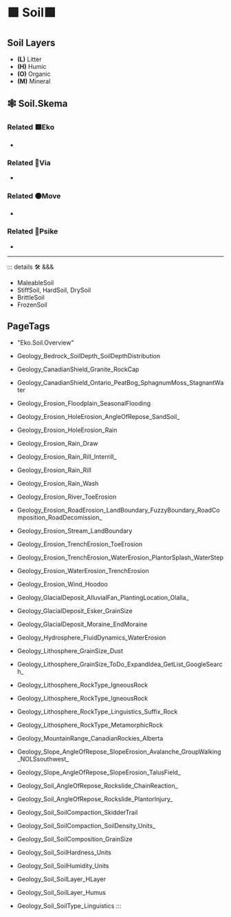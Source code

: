 # 🟩  <eko>Soil</eko>🟩

## Soil Layers

- **(L)** Litter
- **(H)** Humic
- **(O)** Organic
- **(M)** Mineral

## 🕸 Soil.Skema

### Related 🟩<eko>Eko</eko>

-

### Related 🔻<via>Via</via>

-

### Related 🟠<move>Move</move>

-

### Related 💜<psike>Psike</psike>

-

---

<!-- =================================================== -->
<!-- =================================================== -->
<!-- =================================================== -->
<!-- =================================================== -->
<!-- =================================================== -->
::: details 🛠 <dev>&&&</dev>

- MaleableSoil
- StiffSoil, HardSoil, DrySoil
- BrittleSoil
- FrozenSoil

<h2>PageTags</h2>

- "Eko.Soil.Overview"

- Geology_Bedrock_SoilDepth_SoilDepthDistribution

- Geology_CanadianShield_Granite_RockCap
- Geology_CanadianShield_Ontario_PeatBog_SphagnumMoss_StagnantWater
- Geology_Erosion_Floodplain_SeasonalFlooding
- Geology_Erosion_HoleErosion_AngleOfRepose_SandSoil_
- Geology_Erosion_HoleErosion_Rain
- Geology_Erosion_Rain_Draw
- Geology_Erosion_Rain_Rill_Interrill_
- Geology_Erosion_Rain_Rill
- Geology_Erosion_Rain_Wash
- Geology_Erosion_River_ToeErosion
- Geology_Erosion_RoadErosion_LandBoundary_FuzzyBoundary_RoadComposition_RoadDecomission_
- Geology_Erosion_Stream_LandBoundary
- Geology_Erosion_TrenchErosion_ToeErosion
- Geology_Erosion_TrenchErosion_WaterErosion_PlantorSplash_WaterStep
- Geology_Erosion_WaterErosion_TrenchErosion
- Geology_Erosion_Wind_Hoodoo
- Geology_GlacialDeposit_AlluvialFan_PlantingLocation_Olalla_
- Geology_GlacialDeposit_Esker_GrainSize
- Geology_GlacialDeposit_Moraine_EndMoraine
- Geology_Hydrosphere_FluidDynamics_WaterErosion
- Geology_Lithosphere_GrainSize_Dust
- Geology_Lithosphere_GrainSize_ToDo_ExpandIdea_GetList_GoogleSearch_
- Geology_Lithosphere_RockType_IgneousRock
- Geology_Lithosphere_RockType_IgneousRock
- Geology_Lithosphere_RockType_Linguistics_Suffix_Rock
- Geology_Lithosphere_RockType_MetamorphicRock
- Geology_MountainRange_CanadianRockies_Alberta
- Geology_Slope_AngleOfRepose_SlopeErosion_Avalanche_GroupWalking_NOLSsouthwest_
- Geology_Slope_AngleOfRepose_SlopeErosion_TalusField_
- Geology_Soil_AngleOfRepose_Rockslide_ChainReaction_
- Geology_Soil_AngleOfRepose_Rockslide_PlantorInjury_
- Geology_Soil_SoilCompaction_SkidderTrail
- Geology_Soil_SoilCompaction_SoilDensity_Units_
- Geology_Soil_SoilComposition_GrainSize
- Geology_Soil_SoilHardness_Units
- Geology_Soil_SoilHumidity_Units
- Geology_Soil_SoilLayer_HLayer
- Geology_Soil_SoilLayer_Humus
- Geology_Soil_SoilType_Linguistics
:::

